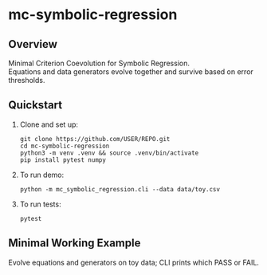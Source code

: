 # mc-symbolic-regression

## Overview
Minimal Criterion Coevolution for Symbolic Regression.  
Equations and data generators evolve together and survive based on error thresholds.

## Quickstart

1. Clone and set up:
    ```
    git clone https://github.com/USER/REPO.git
    cd mc-symbolic-regression
    python3 -m venv .venv && source .venv/bin/activate
    pip install pytest numpy
    ```
2. To run demo:
    ```
    python -m mc_symbolic_regression.cli --data data/toy.csv
    ```
3. To run tests:
    ```
    pytest
    ```

## Minimal Working Example

Evolve equations and generators on toy data; CLI prints which PASS or FAIL.